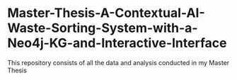 # Master-Thesis-A-Contextual-AI-Waste-Sorting-System-with-a-Neo4j-KG-and-Interactive-Interface
This repository consists of all the data and analysis conducted in my Master Thesis
